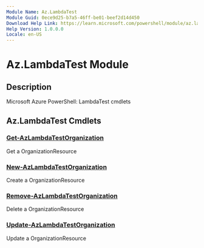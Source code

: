 ```yaml
---
Module Name: Az.LambdaTest
Module Guid: 0ece9d25-b7a5-46ff-be01-beef2d14d450
Download Help Link: https://learn.microsoft.com/powershell/module/az.lambdatest
Help Version: 1.0.0.0
Locale: en-US
---
```


# Az.LambdaTest Module
## Description
Microsoft Azure PowerShell: LambdaTest cmdlets

## Az.LambdaTest Cmdlets
### [Get-AzLambdaTestOrganization](Get-AzLambdaTestOrganization.md)
Get a OrganizationResource

### [New-AzLambdaTestOrganization](New-AzLambdaTestOrganization.md)
Create a OrganizationResource

### [Remove-AzLambdaTestOrganization](Remove-AzLambdaTestOrganization.md)
Delete a OrganizationResource

### [Update-AzLambdaTestOrganization](Update-AzLambdaTestOrganization.md)
Update a OrganizationResource

